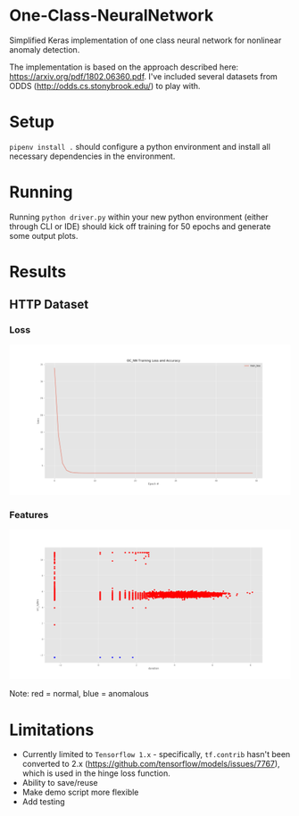 # One-Class-NeuralNetwork
Simplified Keras implementation of one class neural network for nonlinear anomaly detection. 

The implementation is based on the approach described here: https://arxiv.org/pdf/1802.06360.pdf. I've included several datasets from ODDS (http://odds.cs.stonybrook.edu/) to play with.

# Setup

`pipenv install .` should configure a python environment and install all necessary dependencies in the environment. 

# Running

Running `python driver.py` within your new python environment (either through CLI or IDE) should kick off training for 50 epochs and generate some output plots.
# Results

## HTTP Dataset ##

### Loss ###

![alt text](https://github.com/danielenricocahall/One-Class-NeuralNetwork/blob/master/Figures/loss_http.png)


### Features ###
![alt_text](https://github.com/danielenricocahall/One-Class-NeuralNetwork/blob/master/Figures/feat_http.png)

Note: red = normal, blue = anomalous

# Limitations

* Currently limited to `Tensorflow 1.x` - specifically, `tf.contrib` hasn't been converted to 2.x (https://github.com/tensorflow/models/issues/7767), which is used in the hinge loss function.
* Ability to save/reuse 
* Make demo script more flexible
* Add testing
